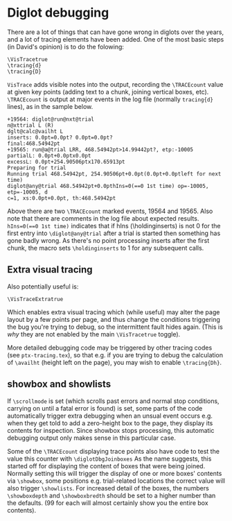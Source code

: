 # Diglot debugging

There are a lot of things that can have gone wrong in diglots over the years,
and a lot of tracing elements have been added.  One of the most basic
steps (in David's opinion) is to do the folowing:

```
\VisTracetrue
\tracing{d}
\tracing{D}
```

`VisTrace` adds visible notes into the output, recording the `\TRACEcount` value at given key points (adding 
text to a chunk, joining vertical boxes, etc). `\TRACEcount` is output at major events in the log file (normally
`tracing{d}` lines), as in the sample below.

```
+19564: diglot@run@nxt@trial
n@xttrial L (R)
dglt@calc@vailht L
inserts: 0.0pt=0.0pt? 0.0pt=0.0pt?
final:468.54942pt
+19565: run@a@trial LRR, 468.54942pt>14.99442pt?, etp:-10005
partialL: 0.0pt+0.0ptx0.0pt
excessL: 0.0pt+254.90506ptx170.65913pt
Preparing for trial
Running trial 468.54942pt, 254.90506pt+0.0pt(0.0pt+0.0ptleft for next time)
diglot@any@trial 468.54942pt+0.0pthIns=0(==0 1st time) op=-10005, etp=-10005, d
c=1, xs:0.0pt+0.0pt, th:468.54942pt
```

Above there are two `\TRACEcount` marked events, 19564 and 19565. Also note that 
there are comments in the log file about expected results. `hIns=0(==0 1st time)` indicates that 
if hIns (\holdinginserts) is not 0 for the first entry into `\diglot@any@trial` after a trial is 
started then something has gone badly wrong.  As there's no point processing
inserts after the first chunk, the macro sets `\holdinginserts` to 1 for any 
subsequent calls.

## Extra visual tracing

Also potentially useful is:
```
\VisTraceExtratrue
```
Which enables extra visual tracing which (while useful) may alter the page
layout by a few points per page, and thus change the conditions triggering the 
bug you're trying to debug, so the intermittent fault hides again.
(This is *why* they are not enabled by the main `\VisTracetrue` toggle).

More detailed debugging code may be triggered by other tracing codes (see `ptx-tracing.tex`),
so that e.g. if you are trying to debug the calculation of `\availht` (height
left on the page), you may wish to  enable ```\tracing{Dh}```.

## showbox and showlists
If `\scrollmode`
is set (which scrolls past errors and normal stop conditions, carrying on until a fatal error is 
found) is set, some parts of the code automatically trigger extra debugging
when an unsual event occurs e.g. when they get told to add a zero-height box to
the page, they display its contents for inspection. Since showbox stops processing, this
automatic debugging output only makes sense in this particular case. 

Some of the `\TRACEcount` displaying trace points also have code to test the
value this counter with `\diglotDbgJoinboxes` As the name suggests, this
started off for displaying the content of boxes that were being joined.
Normally setting this will trigger the display of one or more boxes' contents
via `\showbox`, some positions e.g. trial-related locations the correct value
will also trigger `\showlists`.  For increased detail of the boxes, the numbers
`\showboxdepth` and `\showboxbredth` should be set to a higher number than the
defaults. (99 for each will almost certainly show you the entire box contents).




